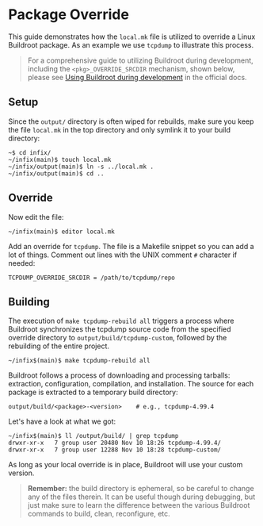 Package Override
================

This guide demonstrates how the `local.mk` file is utilized to override
a Linux Buildroot package.  As an example we use `tcpdump` to illustrate
this process.

> For a comprehensive guide to utilizing Buildroot during development,
> including the `<pkg>_OVERRIDE_SRCDIR` mechanism, shown below, please
> see [Using Buildroot during development][1] in the official docs.


Setup
-----

Since the `output/` directory is often wiped for rebuilds, make sure you
keep the file `local.mk` in the top directory and only symlink it to your
build directory:

    ~$ cd infix/
    ~/infix(main)$ touch local.mk
    ~/infix/output(main)$ ln -s ../local.mk .
    ~/infix/output(main)$ cd ..


Override
--------

Now edit the file:

    ~/infix(main)$ editor local.mk

Add an override for `tcpdump`.  The file is a Makefile snippet so you
can add a lot of things.  Comment out lines with the UNIX comment `#`
character if needed:

```
TCPDUMP_OVERRIDE_SRCDIR = /path/to/tcpdump/repo
```

Building
--------

The execution of `make tcpdump-rebuild all` triggers a process where
Buildroot synchronizes the tcpdump source code from the specified
override directory to `output/build/tcpdump-custom`, followed by the
rebuilding of the entire project.

```
~/infix$(main)$ make tcpdump-rebuild all
```

Buildroot follows a process of downloading and processing tarballs:
extraction, configuration, compilation, and installation.  The source
for each package is extracted to a temporary build directory:

    output/build/<package>-<version>    # e.g., tcpdump-4.99.4

Let's have a look at what we got:

```
~/infix$(main)$ ll /output/build/ | grep tcpdump
drwxr-xr-x   7 group user 20480 Nov 10 18:26 tcpdump-4.99.4/
drwxr-xr-x   7 group user 12288 Nov 10 18:28 tcpdump-custom/
```

As long as your local override is in place, Buildroot will use your
custom version.

> **Remember:** the build directory is ephemeral, so be careful to
> change any of the files therein.  It can be useful though during
> debugging, but just make sure to learn the difference between the
> various Buildroot commands to build, clean, reconfigure, etc.

[1]: https://buildroot.org/downloads/manual/manual.html#_using_buildroot_during_development
